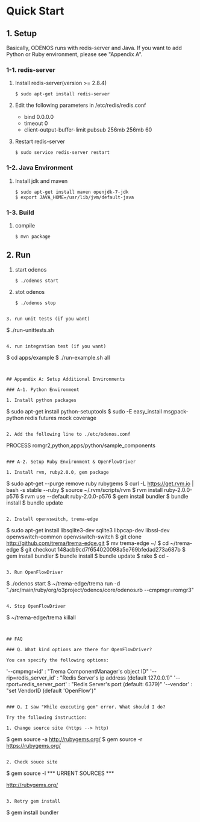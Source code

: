 # Quick Start

## 1. Setup

Basically, ODENOS runs with redis-server and Java. If you want to add
Python or Ruby environment, please see "Appendix A".

### 1-1. redis-server

1. Install redis-server(version >= 2.8.4)

   ```
   $ sudo apt-get install redis-server
   ```

2. Edit the following parameters in /etc/redis/redis.conf
   * bind 0.0.0.0
   * timeout 0
   * client-output-buffer-limit pubsub 256mb 256mb 60

3. Restart redis-server

   ```
   $ sudo service redis-server restart
   ```

### 1-2. Java Environment

1. Install jdk and maven

   ```
   $ sudo apt-get install maven openjdk-7-jdk
   $ export JAVA_HOME=/usr/lib/jvm/default-java
   ```

### 1-3. Build

1. compile

   ```
   $ mvn package
   ```

## 2. Run

1. start odenos

   ```
   $ ./odenos start
   ```

2. stot odenos

   ```
   $ ./odenos stop
  ```

3. run unit tests (if you want)

   ```
   $ ./run-unittests.sh
   ```

4. run integration test (if you want)

   ```
   $ cd apps/example
   $ ./run-example.sh all
   ```


## Appendix A: Setup Additional Environments

### A-1. Python Environment

1. Install python packages

   ```
   $ sudo apt-get install python-setuptools
   $ sudo -E easy_install msgpack-python redis futures mock coverage
   ```

2. Add the following line to ./etc/odenos.conf

   ```
   PROCESS romgr2,python,apps/python/sample_components
   ```

### A-2. Setup Ruby Environment & OpenFlowDriver

1. Install rvm, ruby2.0.0, gem package

   ```
   $ sudo apt-get --purge remove ruby rubygems
   $ curl -L https://get.rvm.io | bash -s stable --ruby
   $ source ~/.rvm/scripts/rvm
   $ rvm install ruby-2.0.0-p576
   $ rvm use --default ruby-2.0.0-p576
   $ gem install bundler
   $ bundle install
   $ bundle update
   ```

2. Install openvswitch, trema-edge

   ```
   $ sudo apt-get install libsqlite3-dev sqlite3 libpcap-dev libssl-dev openvswitch-common openvswitch-switch
   $ git clone http://github.com/trema/trema-edge.git
   $ mv trema-edge ~/
   $ cd ~/trema-edge
   $ git checkout 148acb9cd7f654020098a5e769bfedad273a687b
   $ gem install bundler
   $ bundle install
   $ bundle update
   $ rake
   $ cd -
   ```

3. Run OpenFlowDriver

   ```
   $ ./odenos start
   $ ~/trema-edge/trema run -d "./src/main/ruby/org/o3project/odenos/core/odenos.rb --cmpmgr=romgr3"
   ```

4. Stop OpenFlowDriver

   ```
   $ ~/trema-edge/trema killall
   ```


## FAQ

### Q. What kind options are there for OpenFlowDriver?

You can specify the following options:

   ```
   '--cmpmgr=id'                 : "Trema ComponentManager's object ID"
   '--rip=redis_server_id'       : "Redis Server's ip address (default 127.0.0.1)"
   '--rport=redis_server_port'   : "Redis Server's port       (default: 6379)"
   '--vendor'                    : "set VendorID              (default 'OpenFlow')"
   ```

### Q. I saw "While executing gem" error. What should I do?

Try the following instruction:

1. Change source site (https --> http)

   ```
   $ gem source -a http://rubygems.org/
   $ gem source -r https://rubygems.org/
   ```

2. Check souce site

   ```
   $ gem source -l
   *** URRENT SOURCES ***
   
   http://rubygems.org/
   ```

3. Retry gem install

   ```
   $ gem install bundler
   ```
